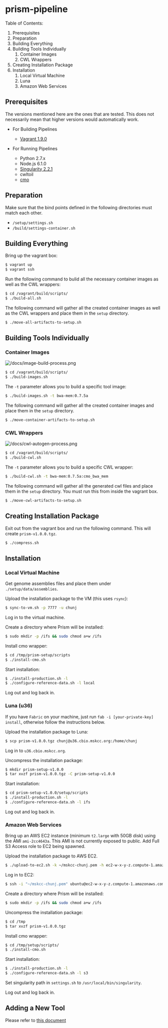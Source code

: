 # prism-pipeline

Table of Contents:

1. Prerequisites
1. Preparation
1. Building Everything
1. Building Tools Individually
    1. Container Images
    1. CWL Wrappers
1. Creating Installation Package
1. Installation
    1. Local Virtual Machine
    1. Luna
    1. Amazon Web Services

## Prerequisites

The versions mentioned here are the ones that are tested. This does not necessarily mean that higher versions would automatically work.

- For Building Pipelines
    - [Vagrant 1.9.0](https://www.vagrantup.com/downloads.html)
        
- For Running Pipelines
    - Python 2.7.x
    - Node.js 6.1.0
    - [Singularity 2.2.1](http://singularity.lbl.gov/release-2-2-1)
    - cwltoil
    - [cmo](https://github.com/mskcc/cmo)

## Preparation

Make sure that the bind points defined in the following directories must match each other.

- `/setup/settings.sh`
- `/build/settings-container.sh`

## Building Everything

Bring up the vagrant box:

```bash
$ vagrant up
$ vagrant ssh
```

Run the following command to bulid all the necessary container images as well as the CWL wrappers:

```bash
$ cd /vagrant/build/scripts/
$ ./build-all.sh
```

The following command will gather all the created container images as well as the CWL wrappers and place them in the `setup` directory.

```bash
$ ./move-all-artifacts-to-setup.sh
```

## Building Tools Individually

### Container Images

![/docs/image-build-process.png](./docs/image-build-process.png)

```bash
$ cd /vagrant/build/scripts/
$ ./build-images.sh
```

The `-t` parameter allows you to build a specific tool image:

```bash
$ ./build-images.sh -t bwa-mem:0.7.5a
```

The following command will gather all the created container images and place them in the `setup` directory.

```bash
$ ./move-container-artifacts-to-setup.sh
```

### CWL Wrappers

![/docs/cwl-autogen-process.png](./docs/cwl-autogen-process.png)

```bash
$ cd /vagrant/build/scripts/
$ ./build-cwl.sh
```


The `-t` parameter allows you to build a specific CWL wrapper:

```bash
$ ./build-cwl.sh -t bwa-mem:0.7.5a:cmo_bwa_mem
```

The following command will gather all the generated cwl files and place them in the `setup` directory. You must run this from inside the vagrant box.

```bash
$ ./move-cwl-artifacts-to-setup.sh
```

## Creating Installation Package

Exit out from the vagrant box and run the following command. This will create `prism-v1.0.0.tgz`.

```bash
$ ./compress.sh
```

## Installation

### Local Virtual Machine

Get genome assemblies files and place them under `./setup/data/assemblies`.

Upload the installation package to the VM (this uses `rsync`):

```bash
$ sync-to-vm.sh -p 7777 -u chunj
```

Log in to the virtual machine.

Create a directory where Prism will be installed:

```bash
$ sudo mkdir -p /ifs && sudo chmod a+w /ifs
```

Install cmo wrapper:

```bash
$ cd /tmp/prism-setup/scripts
$ ./install-cmo.sh
```

Start installation:

```bash
$ ./install-production.sh -l
$ ./configure-reference-data.sh -l local
``` 

Log out and log back in.

### Luna (u36)

If you have `Fabric` on your machine, just run `fab -i [your-private-key] install`, otherwise follow the instructions below.

Upload the installation package to Luna:

```bash
$ scp prism-v1.0.0.tgz chunj@u36.cbio.mskcc.org:/home/chunj
```

Log in to `u36.cbio.mskcc.org`.

Uncompress the installation package:

```bash
$ mkdir prism-setup-v1.0.0
$ tar xvzf prism-v1.0.0.tgz -C prism-setup-v1.0.0
```

Start installation:

```bash
$ cd prism-setup-v1.0.0/setup/scripts
$ ./install-production.sh -l
$ ./configure-reference-data.sh -l ifs
```

Log out and log back in.

### Amazon Web Services

Bring up an AWS EC2 instance (minimum `t2.large` with 50GB disk) using the AMI `ami-2cc4643a`. This AMI is not currently exposed to public. Add Full S3 Access role to EC2 being spawned.

Upload the installation package to AWS EC2.

```bash
$ ./upload-to-ec2.sh -k ~/mskcc-chunj.pem -h ec2-w-x-y-z.compute-1.amazonaws.com
```

Log in to EC2:

```bash
$ ssh -i "~/mskcc-chunj.pem" ubuntu@ec2-w-x-y-z.compute-1.amazonaws.com
```

Create a directory where Prism will be installed:

```bash
$ sudo mkdir -p /ifs && sudo chmod a+w /ifs
```

Uncompress the installation package:

```bash
$ cd /tmp
$ tar xvzf prism-v1.0.0.tgz
```

Install cmo wrapper:

```bash
$ cd /tmp/setup/scripts/
$ ./install-cmo.sh
```

Start installation:

```bash
$ ./install-production.sh -l
$ ./configure-reference-data.sh -l s3
```

Set singularity path in `settings.sh` to `/usr/local/bin/singularity`.

Log out and log back in.


## Adding a New Tool

Please refer to [this document](./docs/build/adding-new-tool.md)
